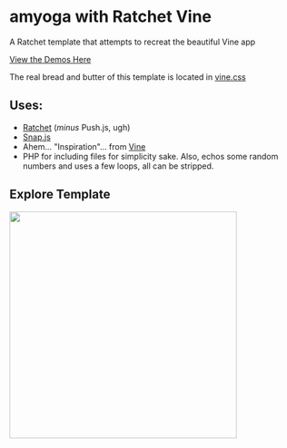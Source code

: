 amyoga with Ratchet Vine
=============

A Ratchet template that attempts to recreat the beautiful Vine app

[View the Demos Here](http://lab.jakiestfu.com/vine/)

The real bread and butter of this template is located in [vine.css](https://github.com/jakiestfu/Ratchet-Vine/blob/master/static/css/vine.css)

## Uses:
* [Ratchet](maker.github.com/ratchet/) (*minus* Push.js, ugh)
* [Snap.js](https://github.com/jakiestfu/Snap.js)
* Ahem... "Inspiration"... from [Vine](http://vine.co/)
* PHP for including files for simplicity sake. Also, echos some random numbers and uses a few loops, all can be stripped.

## Explore Template
<img src="http://i.imgur.com/l5se8YZ.png" width="400">
